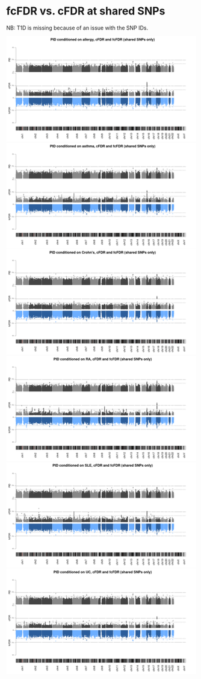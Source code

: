 # fcFDR vs. cFDR at shared SNPs

NB: T1D is missing because of an issue with the SNP IDs.

![](/images/310321/fcfdr_vs_cfdr_downsampled/aster_backToBack_sharedOnly.png)
![](/images/310321/fcfdr_vs_cfdr_downsampled/asthma_backToBack_sharedOnly.png)
![](/images/310321/fcfdr_vs_cfdr_downsampled/cd_backToBack_sharedOnly.png)
![](/images/310321/fcfdr_vs_cfdr_downsampled/ra_backToBack_sharedOnly.png)
![](/images/310321/fcfdr_vs_cfdr_downsampled/sle_backToBack_sharedOnly.png)
![](/images/310321/fcfdr_vs_cfdr_downsampled/uc_backToBack_sharedOnly.png)
